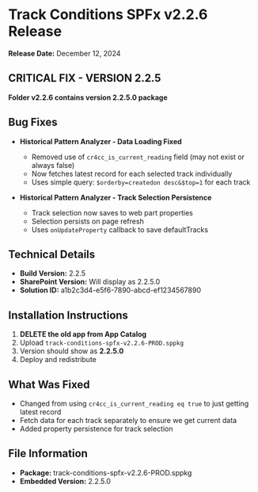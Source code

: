 # Track Conditions SPFx v2.2.6 Release

**Release Date:** December 12, 2024

## CRITICAL FIX - VERSION 2.2.5
**Folder v2.2.6 contains version 2.2.5.0 package**

## Bug Fixes
- **Historical Pattern Analyzer - Data Loading Fixed**
  - Removed use of `cr4cc_is_current_reading` field (may not exist or always false)
  - Now fetches latest record for each selected track individually
  - Uses simple query: `$orderby=createdon desc&$top=1` for each track

- **Historical Pattern Analyzer - Track Selection Persistence**
  - Track selection now saves to web part properties
  - Selection persists on page refresh
  - Uses `onUpdateProperty` callback to save defaultTracks

## Technical Details
- **Build Version:** 2.2.5
- **SharePoint Version:** Will display as 2.2.5.0
- **Solution ID:** a1b2c3d4-e5f6-7890-abcd-ef1234567890

## Installation Instructions
1. **DELETE the old app from App Catalog**
2. Upload `track-conditions-spfx-v2.2.6-PROD.sppkg`
3. Version should show as **2.2.5.0**
4. Deploy and redistribute

## What Was Fixed
- Changed from using `cr4cc_is_current_reading eq true` to just getting latest record
- Fetch data for each track separately to ensure we get current data
- Added property persistence for track selection

## File Information
- **Package:** track-conditions-spfx-v2.2.6-PROD.sppkg
- **Embedded Version:** 2.2.5.0